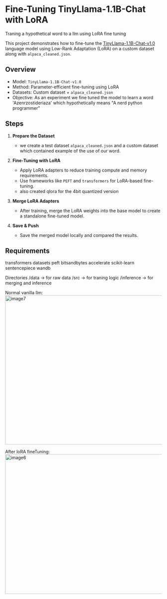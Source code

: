 # Fine-Tuning TinyLlama-1.1B-Chat with LoRA
Traning a hypothetical word to a llm using LoRA fine tuning

This project demonstrates how to fine-tune the [TinyLlama-1.1B-Chat-v1.0](https://huggingface.co/TinyLlama/TinyLlama-1.1B-Chat-v1.0) language model using Low-Rank Adaptation (LoRA) on a custom dataset along with `alpaca_cleaned.json`.

## Overview

- Model: `TinyLlama-1.1B-Chat-v1.0`
- Method: Parameter-efficient fine-tuning using LoRA
- Datasets: Custom dataset + `alpaca_cleaned.json`
- Objective: As an experiment we fine tuned the model to learn a word 'Azenrzostideriaza' which hypothetically means "A nerd python programmer"

## Steps

1. **Prepare the Dataset**
   - we create a test dataset `alpaca_cleaned.json` and a custom dataset which contained example of the use of our word.

3. **Fine-Tuning with LoRA**
   - Apply LoRA adapters to reduce training compute and memory requirements.
   - Use frameworks like `PEFT` and `transformers` for LoRA-based fine-tuning.
   - also created qlora for the 4bit quantized version

4. **Merge LoRA Adapters**
   - After training, merge the LoRA weights into the base model to create a standalone fine-tuned model.

5. **Save & Push**
   - Save the merged model locally and compared the results.

## Requirements

transformers
datasets
peft
bitsandbytes
accelerate
scikit-learn
sentencepiece
wandb

Directories
/data -> for raw data
/src -> for traning logic
/inference -> for merging and inference



Normal vanilla llm:
<img width="1604" height="479" alt="image7" src="https://github.com/user-attachments/assets/9505f5db-c77d-4064-a5ff-daddf4acb054" />


After loRA fineTuning:
<img width="1564" height="448" alt="image6" src="https://github.com/user-attachments/assets/433d5546-099b-4c6d-ac44-f0180a4399da" />



